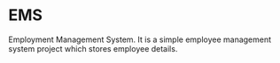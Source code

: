 # EMS
Employment Management System.
It is a simple employee management system project which stores employee details.
